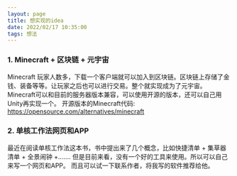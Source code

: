 ```yaml
---
layout: page
title: 想实现的idea
date: 2022/02/17 10:35:00
tags: 想法
---
```



### 1. Minecraft + 区块链 + 元宇宙

Minecraft 玩家人数多，下载一个客户端就可以加入到区块链。区块链上存储了金钱、装备等等。让玩家之后也可以进行交易。整个就实现成为了元宇宙。
Minecraft可以和目前的服务器版本兼容，可以使用开源的版本，还可以自己用Unity再实现一个。
开源版本的Minecraft代码:
https://opensource.com/alternatives/minecraft

### 2. 单核工作法网页和APP

最近在阅读单核工作法这本书，书中提出来了几个概念，比如快捷清单 + 集草器清单 + 全景闹钟 +.......
但是目前来看，没有一个好的工具来使用。所以可以自己来写一个网页和APP。
而且可以试一下联系作者，将我写的软件推荐给他。
